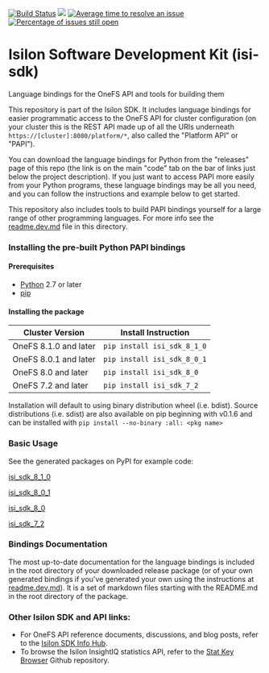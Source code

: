 [![Build Status](https://travis-ci.org/Isilon/isilon_sdk.svg?branch=master)](https://travis-ci.org/Isilon/isilon_sdk)
[![](http://issuestats.com/github/isilon/isilon_sdk/badge/pr?style=flat-square)](http://issuestats.com/github/isilon/isilon_sdk)
[![Average time to resolve an issue](http://isitmaintained.com/badge/resolution/isilon/isilon_sdk.svg)](http://isitmaintained.com/project/isilon/isilon_sdk "Average time to resolve an issue")
[![Percentage of issues still open](http://isitmaintained.com/badge/open/isilon/isilon_sdk.svg)](http://isitmaintained.com/project/isilon/isilon_sdk "Percentage of issues still open")


# Isilon Software Development Kit (isi-sdk)
Language bindings for the OneFS API and tools for building them

This repository is part of the Isilon SDK.  It includes language bindings for easier programmatic access to the OneFS API for cluster configuration (on your cluster this is the REST API made up of all the URIs underneath `https://[cluster]:8080/platform/*`, also called the "Platform API" or "PAPI").

You can download the language bindings for Python from the "releases" page of this repo (the link is on the main "code" tab on the bar of links just below the project description). If you just want to access PAPI more easily from your Python programs, these language bindings may be all you need, and you can follow the instructions and example below to get started.

This repository also includes tools to build PAPI bindings yourself for a large range of other programming languages. For more info see the [readme.dev.md](readme.dev.md) file in this directory.

### Installing the pre-built Python PAPI bindings

#### Prerequisites

* [Python](https://www.python.org/downloads/) 2.7 or later
* [pip](https://pip.pypa.io/en/stable/installing/)

#### Installing the package

| Cluster Version       | Install Instruction         |
|-----------------------|-----------------------------|
| OneFS 8.1.0 and later | `pip install isi_sdk_8_1_0` |
| OneFS 8.0.1 and later | `pip install isi_sdk_8_0_1` |
| OneFS 8.0 and later   | `pip install isi_sdk_8_0`   |
| OneFS 7.2 and later   | `pip install isi_sdk_7_2`   |

Installation will default to using binary distribution wheel (i.e. bdist). Source distributions (i.e. sdist) are also available on pip beginning with v0.1.6 and can be installed with `pip install --no-binary :all: <pkg name>`

### Basic Usage

See the generated packages on PyPI for example code:

[isi\_sdk\_8\_1\_0](https://pypi.org/pypi/isi-sdk-8-1-0)

[isi\_sdk\_8\_0\_1](https://pypi.org/pypi/isi-sdk-8-0-1)

[isi\_sdk\_8\_0](https://pypi.org/pypi/isi-sdk-8-0)

[isi\_sdk\_7\_2](https://pypi.org/pypi/isi-sdk-7-2)

### Bindings Documentation

The most up-to-date documentation for the language bindings is included in the root directory of your downloaded release package (or of your own generated bindings if you've generated your own using the instructions at [readme.dev.md](readme.dev.md)). It is a set of markdown files starting with the README.md in the root directory of the package.

### Other Isilon SDK and API links:

* For OneFS API reference documents, discussions, and blog posts, refer to the [Isilon SDK Info Hub](https://community.emc.com/docs/DOC-48273).
* To browse the Isilon InsightIQ statistics API, refer to the [Stat Key Browser](https://github.com/isilon/isilon_stat_browser.git) Github repository.
